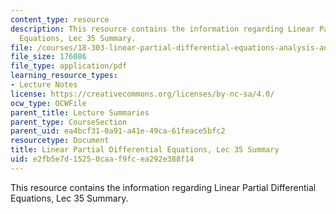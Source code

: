```yaml
---
content_type: resource
description: This resource contains the information regarding Linear Partial Differential
  Equations, Lec 35 Summary.
file: /courses/18-303-linear-partial-differential-equations-analysis-and-numerics-fall-2014/e2fb5e7d15250caaf9fcea292e388f14_MIT18_303F14_Lecture35.pdf
file_size: 176086
file_type: application/pdf
learning_resource_types:
- Lecture Notes
license: https://creativecommons.org/licenses/by-nc-sa/4.0/
ocw_type: OCWFile
parent_title: Lecture Summaries
parent_type: CourseSection
parent_uid: ea4bcf31-0a91-a41e-49ca-61feace5bfc2
resourcetype: Document
title: Linear Partial Differential Equations, Lec 35 Summary
uid: e2fb5e7d-1525-0caa-f9fc-ea292e388f14
---
```

This resource contains the information regarding Linear Partial Differential Equations, Lec 35 Summary.
